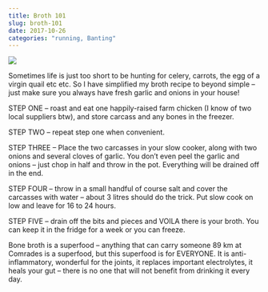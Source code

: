 ```yaml
---
title: Broth 101
slug: broth-101
date: 2017-10-26
categories: "running, Banting"
---
```


<p><img src="https://res.cloudinary.com/dy6grlu8z/image/upload/v1558841613/ldjopgh4agrbwo8ifvjf.jpg"/></p>
<p>Sometimes life is just too short to be hunting for celery, carrots, the egg of a virgin quail etc etc. So I have simplified my broth recipe to beyond simple – just make sure you always have fresh garlic and onions in your house!</p>
<p>STEP ONE – roast and eat one happily-raised farm chicken (I know of two local suppliers btw), and store carcass and any bones in the freezer.</p>
<p>STEP TWO – repeat step one when convenient.</p>
<p>STEP THREE – Place the two carcasses in your slow cooker, along with two onions and several cloves of garlic. You don’t even peel the garlic and onions – just chop in half and throw in the pot. Everything will be drained off in the end.</p>
<p>STEP FOUR – throw in a small handful of course salt and cover the carcasses with water – about 3 litres should do the trick. Put slow cook on low and leave for 16 to 24 hours.</p>
<p>STEP FIVE – drain off the bits and pieces and VOILA there is your broth. You can keep it in the fridge for a week or you can freeze.</p>
<p>Bone broth is a superfood – anything that can carry someone 89 km at Comrades is a superfood, but this superfood is for EVERYONE. It is anti-inflammatory, wonderful for the joints, it replaces important electrolytes, it heals your gut – there is no one that will not benefit from drinking it every day.</p>








